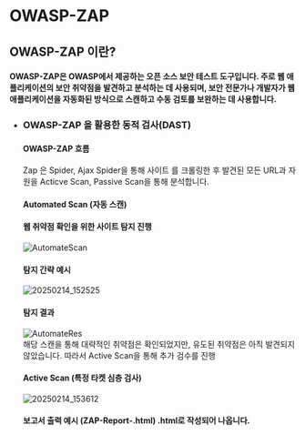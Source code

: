# OWASP-ZAP
## OWASP-ZAP 이란?
#### OWASP-ZAP은 OWASP에서 제공하는 오픈 소스 보안 테스트 도구입니다. 주로 웹 애플리케이션의 보안 취약점을 발견하고 분석하는 데 사용되며, 보안 전문가나 개발자가 웹 애플리케이션을 자동화된 방식으로 스캔하고 수동 검토를 보완하는 데 사용합니다. 

- ### OWASP-ZAP 을 활용한 동적 검사(DAST)
  #### OWASP-ZAP 흐름
  Zap 은 Spider, Ajax Spider을 통해 사이트 를 크롤링한 후 발견된 모든 URL과 자원을 Acticve Scan, Passive Scan을 통해 분석합니다.
  #### Automated Scan (자동 스캔)
  #### 웹 취약점 확인을 위한 사이트 탐지 진행
  ![AutomateScan](https://github.com/user-attachments/assets/4f18c675-bf21-4faa-ab8c-42207c25185a)
  #### 탐지 간략 예시
  ![20250214_152525](https://github.com/user-attachments/assets/99bd5a0a-5748-4b55-bc9f-edd09443c1ca)
  #### 탐지 결과 
  ![AutomateRes](https://github.com/user-attachments/assets/e21e60fd-12a7-408c-9dde-29d3fd019255)  
  해당 스캔을 통해 대략적인 취약점은 확인되었지만, 유도된 취약점은 아직 발견되지 않았습니다. 따라서 Active Scan을 통해 추가 검수를 진행
  #### Active Scan (특정 타켓 심층 검사)
  ![20250214_153612](https://github.com/user-attachments/assets/51264f24-df93-4ede-bb08-d4d75baf3a77)
  #### 보고서 출력 예시 (ZAP-Report-.html) .html로 작성되어 나옵니다.

 



  
  

